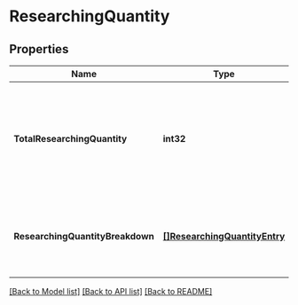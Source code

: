 # ResearchingQuantity

## Properties
Name | Type | Description | Notes
------------ | ------------- | ------------- | -------------
**TotalResearchingQuantity** | **int32** | The total number of units currently being researched in Amazon&#x27;s fulfillment network. | [optional] [default to null]
**ResearchingQuantityBreakdown** | [**[]ResearchingQuantityEntry**](ResearchingQuantityEntry.md) | A list of quantity details for items currently being researched. | [optional] [default to null]

[[Back to Model list]](../README.md#documentation-for-models) [[Back to API list]](../README.md#documentation-for-api-endpoints) [[Back to README]](../README.md)

